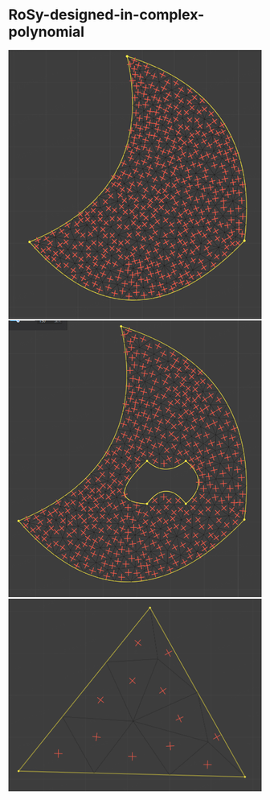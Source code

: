 # RoSy-designed-in-complex-polynomial

![Image text](https://github.com/yygy/RoSy-designed-in-complex-polynomial/blob/main/Cases/complex.png)
![Image text](https://github.com/yygy/RoSy-designed-in-complex-polynomial/blob/main/Cases/hole.png)
![Image text](https://github.com/yygy/RoSy-designed-in-complex-polynomial/blob/main/Cases/tri.png)


